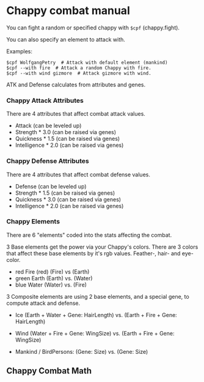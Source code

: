 # Chappy combat manual

You can fight a random or specified chappy with `$cpf` (chappy.fight).

You can also specify an element to attack with.

Examples:

```
$cpf WolfgangPetry  # Attack with default element (mankind)
$cpf --with fire  # Attack a random Chappy with fire.
$cpf --with wind gizmore  # Attack gizmore with wind.
```

ATK and Defense calculates from attributes and genes.

### Chappy Attack Attributes

There are 4 attributes that affect combat attack values.

- Attack (can be leveled up)
- Strength * 3.0 (can be raised via genes)
- Quickness * 1.5 (can be raised via genes)
- Intelligence * 2.0 (can be raised via genes)


### Chappy Defense Attributes

There are 4 attributes that affect combat defense values.

- Defense (can be leveled up)
- Strength * 1.5 (can be raised via genes)
- Quickness * 3.0 (can be raised via genes)
- Intelligence * 2.0 (can be raised via genes)


### Chappy Elements

There are 6 "elements" coded into the stats affecting the combat.

3 Base elements get the power via your Chappy's colors.
There are 3 colors that affect these base elements by it's rgb values.
Feather-, hair- and eye-color.

- red Fire (red) (Fire) vs (Earth)
- green Earth (Earth) vs. (Water)
- blue Water (Water) vs. (Fire)

3 Composite elements are using 2 base elements,
and a special gene, to compute attack and defense.

- Ice (Earth + Water + Gene: HairLength) vs. (Earth + Fire + Gene: HairLength)
- Wind (Water + Fire + Gene: WingSize) vs. (Earth + Fire + Gene: WingSize)

- Mankind / BirdPersons: (Gene: Size) vs. (Gene: Size)


## Chappy Combat Math

